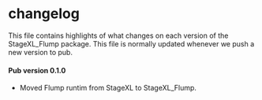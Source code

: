 # changelog

This file contains highlights of what changes on each version of the StageXL_Flump
package. This file is normally updated whenever we push a new version to pub.

#### Pub version 0.1.0
  * Moved Flump runtim from StageXL to StageXL_Flump.

